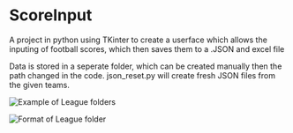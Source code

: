# ScoreInput
A project in python using TKinter to create a userface which allows the inputing of football scores, which then saves them to a .JSON and excel file


Data is stored in a seperate folder, which can be created manually then the path changed in the code.
json_reset.py will create fresh JSON files from the given teams.

![Example of League folders](https://i.imgur.com/pAlx0ue.png)

![Format of League folder](https://i.imgur.com/RbyTxXy.png)
